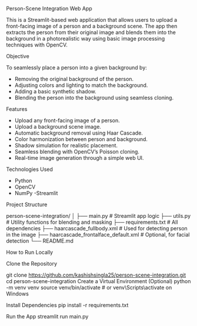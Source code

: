 Person-Scene Integration Web App

This is a Streamlit-based web application that allows users to upload a front-facing image of a person and a background scene. The app then extracts the person from their original image and blends them into the background in a photorealistic way using basic image processing techniques with OpenCV.

Objective

To seamlessly place a person into a given background by:
- Removing the original background of the person.
- Adjusting colors and lighting to match the background.
- Adding a basic synthetic shadow.
- Blending the person into the background using seamless cloning.

 Features

- Upload any front-facing image of a person.
- Upload a background scene image.
- Automatic background removal using Haar Cascade.
- Color harmonization between person and background.
- Shadow simulation for realistic placement.
- Seamless blending with OpenCV’s Poisson cloning.
- Real-time image generation through a simple web UI.

 Technologies Used

- Python
- OpenCV
- NumPy
-Streamlit



Project Structure

person-scene-integration/
│
├── main.py # Streamlit app logic
├── utils.py # Utility functions for blending and masking
├── requirements.txt # All dependencies
├── haarcascade_fullbody.xml # Used for detecting person in the image
├── haarcascade_frontalface_default.xml # Optional, for facial detection
└── README.md

How to Run Locally

Clone the Repository
   
   git clone https://github.com/kashishsingla25/person-scene-integration.git
   cd person-scene-integration
Create a Virtual Environment (Optional)
   python -m venv venv
   source venv/bin/activate  # or venv\Scripts\activate on Windows

Install Dependencies
   pip install -r requirements.txt

Run the App
   streamlit run main.py
